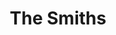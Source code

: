 ---
title: "The Smiths"
summary: "The Smiths were an English rock band formed in Manchester in 1982. They comprised the singer Morrissey, the guitarist Johnny Marr, the bassist Andy Rourke and the drummer Mike Joyce. Morrissey and Marr formed the band's songwriting partnership. They are regarded as one of the most important acts to emerge from 1980s British independent music.
The Smiths signed to the independent label Rough Trade Records in 1983 and released their first album, The Smiths, in 1984. Their focus on a guitar, bass and drum sound, fusing 1960s rock and post-punk, was a rejection of the synth-pop sound that was predominant at the time. Several Smiths singles reached the top 20 of the UK Singles Chart, and all their studio albums reached the top five of the UK Albums Chart, including the number-one album Meat Is Murder . They achieved mainstream success in Europe with The Queen Is Dead and Strangeways, Here We Come , both of which entered the top 20 of the European Albums Chart.Internal tensions led to the Smiths' breakup in 1987, followed by public lawsuits over royalties. Since the band's dissolution, the members have all separately stated that the band will never reunite and have refused all offers to do so."
image: "the-smiths.jpg"
apple_music_artist_url: "https://music.apple.com/gb/artist/the-smiths/829538"
wikipedia_url: "https://en.wikipedia.org/wiki/The_Smiths"
---